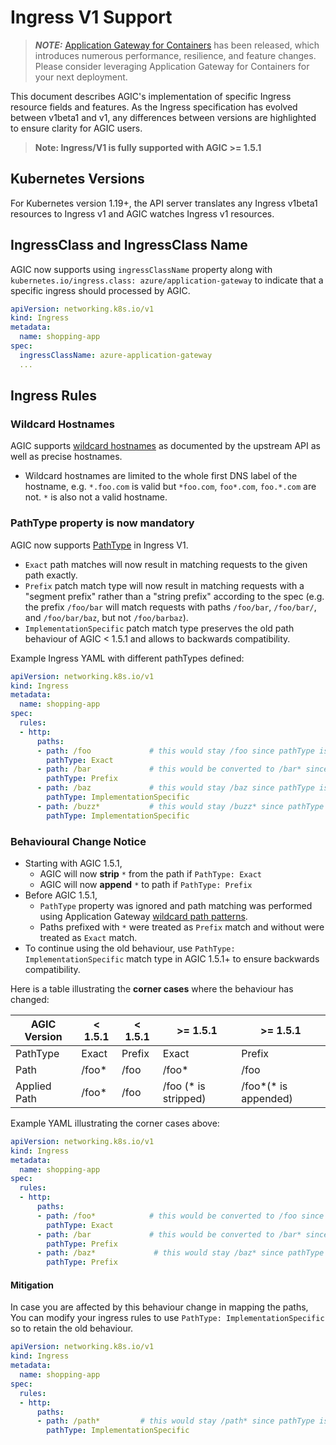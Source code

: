 # Ingress V1 Support

> **_NOTE:_** [Application Gateway for Containers](https://aka.ms/agc) has been released, which introduces numerous performance, resilience, and feature changes. Please consider leveraging Application Gateway for Containers for your next deployment.

This document describes AGIC's implementation of specific Ingress resource fields and features.
As the Ingress specification has evolved between v1beta1 and v1, any differences between versions are highlighted to ensure clarity for AGIC users.

> **Note: Ingress/V1 is fully supported with AGIC >= 1.5.1**

## Kubernetes Versions

For Kubernetes version 1.19+, the API server translates any Ingress v1beta1 resources to Ingress v1 and AGIC watches Ingress v1 resources.

## IngressClass and IngressClass Name

AGIC now supports using `ingressClassName` property along with `kubernetes.io/ingress.class: azure/application-gateway` to indicate that a specific ingress should processed by AGIC.

```yaml
apiVersion: networking.k8s.io/v1
kind: Ingress
metadata:
  name: shopping-app
spec:
  ingressClassName: azure-application-gateway
  ...
```

## Ingress Rules

### Wildcard Hostnames

AGIC supports [wildcard hostnames](https://kubernetes.io/docs/concepts/services-networking/ingress/#hostname-wildcards) as documented by the upstream API as well as precise hostnames.

* Wildcard hostnames are limited to the whole first DNS label of the hostname, e.g. `*.foo.com` is valid but `*foo.com`, `foo*.com`, `foo.*.com` are not.
`*` is also not a valid hostname.

### PathType property is now mandatory

AGIC now supports [PathType](https://kubernetes.io/docs/concepts/services-networking/ingress/#path-types) in Ingress V1.

* `Exact` path matches will now result in matching requests to the given path exactly.
* `Prefix` patch match type will now result in matching requests with a "segment prefix" rather than a "string prefix" according to the spec (e.g. the prefix `/foo/bar` will match requests with paths `/foo/bar`, `/foo/bar/`, and `/foo/bar/baz`, but not `/foo/barbaz`).
* `ImplementationSpecific` patch match type preserves the old path behaviour of AGIC < 1.5.1 and allows to backwards compatibility.

Example Ingress YAML with different pathTypes defined:

```yaml
apiVersion: networking.k8s.io/v1
kind: Ingress
metadata:
  name: shopping-app
spec:
  rules:
  - http:
      paths:
      - path: /foo             # this would stay /foo since pathType is Exact
        pathType: Exact
      - path: /bar             # this would be converted to /bar* since pathType is Prefix
        pathType: Prefix
      - path: /baz             # this would stay /baz since pathType is ImplementationSpecific
        pathType: ImplementationSpecific
      - path: /buzz*           # this would stay /buzz* since pathType is ImplementationSpecific
        pathType: ImplementationSpecific
```

### Behavioural Change Notice

* Starting with AGIC 1.5.1,
  * AGIC will now **strip** `*` from the path if `PathType: Exact`
  * AGIC will now **append** `*` to path if `PathType: Prefix`
* Before AGIC 1.5.1,
  * `PathType` property was ignored and path matching was performed using Application Gateway [wildcard path patterns](https://docs.microsoft.com/en-us/azure/application-gateway/url-route-overview#pathpattern).
  * Paths prefixed with `*` were treated as `Prefix` match and without were treated as `Exact` match.
* To continue using the old behaviour, use `PathType: ImplementationSpecific` match type in AGIC 1.5.1+ to ensure backwards compatibility.

Here is a table illustrating the **corner cases** where the behaviour has changed:

| AGIC Version | < 1.5.1 | < 1.5.1 | >= 1.5.1 | >= 1.5.1 |
| - | - | - | - | - |
| PathType | Exact | Prefix | Exact | Prefix |
| Path | /foo* | /foo | /foo* | /foo |
| Applied Path | /foo* | /foo | /foo (* is stripped) | /foo*(* is appended) |

Example YAML illustrating the corner cases above:

```yaml
apiVersion: networking.k8s.io/v1
kind: Ingress
metadata:
  name: shopping-app
spec:
  rules:
  - http:
      paths:
      - path: /foo*            # this would be converted to /foo since pathType is Exact
        pathType: Exact
      - path: /bar             # this would be converted to /bar* since pathType is Prefix
        pathType: Prefix
      - path: /baz*             # this would stay /baz* since pathType is Prefix
        pathType: Prefix
```

#### Mitigation

In case you are affected by this behaviour change in mapping the paths, You can modify your ingress rules to use `PathType: ImplementationSpecific` so to retain the old behaviour.

```yaml
apiVersion: networking.k8s.io/v1
kind: Ingress
metadata:
  name: shopping-app
spec:
  rules:
  - http:
      paths:
      - path: /path*         # this would stay /path* since pathType is ImplementationSpecific
        pathType: ImplementationSpecific
```
